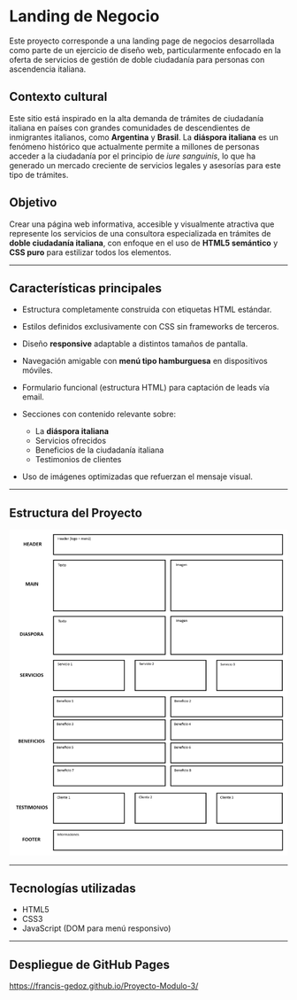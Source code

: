 # Landing de Negocio

Este proyecto corresponde a una landing page de negocios desarrollada como parte de un ejercicio de diseño web, particularmente enfocado en la oferta de servicios de gestión de doble ciudadanía para personas con ascendencia italiana.

## Contexto cultural

Este sitio está inspirado en la alta demanda de trámites de ciudadanía italiana en países con grandes comunidades de descendientes de inmigrantes italianos, como **Argentina** y **Brasil**. La **diáspora italiana** es un fenómeno histórico que actualmente permite a millones de personas acceder a la ciudadanía por el principio de _iure sanguinis_, lo que ha generado un mercado creciente de servicios legales y asesorías para este tipo de trámites.

## Objetivo

Crear una página web informativa, accesible y visualmente atractiva que represente los servicios de una consultora especializada en trámites de **doble ciudadanía italiana**, con enfoque en el uso de **HTML5 semántico** y **CSS puro** para estilizar todos los elementos.

---

## Características principales

- Estructura completamente construida con etiquetas HTML estándar.
- Estilos definidos exclusivamente con CSS sin frameworks de terceros.
- Diseño **responsive** adaptable a distintos tamaños de pantalla.
- Navegación amigable con **menú tipo hamburguesa** en dispositivos móviles.
- Formulario funcional (estructura HTML) para captación de leads vía email.
- Secciones con contenido relevante sobre:
  

  - La **diáspora italiana**
  - Servicios ofrecidos
  - Beneficios de la ciudadanía italiana
  - Testimonios de clientes

  
- Uso de imágenes optimizadas que refuerzan el mensaje visual.

---

## Estructura del Proyecto

![Prototipado](https://github.com/francis-gedoz/Proyecto-Modulo-3/blob/master/assets/img/wireframe_visual.png?raw=true)

---

## Tecnologías utilizadas

- HTML5
- CSS3
- JavaScript (DOM para menú responsivo)

---

## Despliegue de GitHub Pages

https://francis-gedoz.github.io/Proyecto-Modulo-3/




